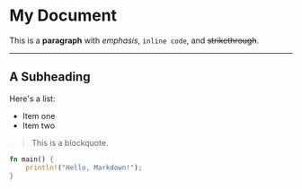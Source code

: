 # My Document

This is a **paragraph** with *emphasis*, `inline code`, and ~~strikethrough~~.

---

## A Subheading

Here's a list:
- Item one
- Item two

> This is a blockquote.

```rust
fn main() {
    println!("Hello, Markdown!");
}
